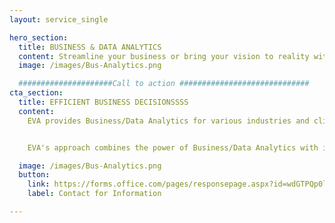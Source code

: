 ```yaml
---
layout: service_single

hero_section:
  title: BUSINESS & DATA ANALYTICS
  content: Streamline your business or bring your vision to reality with IT systems designed for peak performance, operational efficiency, and growth potential.
  image: /images/Bus-Analytics.png

  #####################Call to action #############################
cta_section:
  title: EFFICIENT BUSINESS DECISIONSSSS
  content: 
    EVA provides Business/Data Analytics for various industries and clients of all sizes. EVA's focus is on delivering tangible results with measurable outcomes that you can make business decisions with, and enabling efficient decision-making for businesses in diverse industries through the power of IT.


    EVA's approach combines the power of Business/Data Analytics with industry expertise and even on-the-ground deployable hardware and software to maximize business potential and drive success. Trust EVA to unlock the full potential of your data and provide you with actionable insights that fuel growth and enhance operational efficiency.

  image: /images/Bus-Analytics.png
  button:
    link: https://forms.office.com/pages/responsepage.aspx?id=wdGTPQp0lkOAq_FSQvHHSV2gPbztFbJAkYLit6JI0JhUREhLQkc3RlczUFNVWEpRT1AzMTdWNE9DUi4u
    label: Contact for Information

---
```


